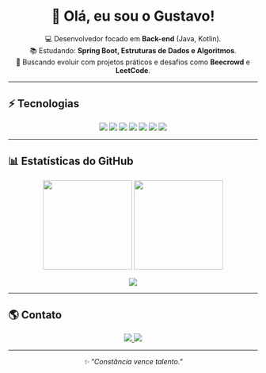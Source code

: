 <h1 align="center">👋 Olá, eu sou o Gustavo!</h1>

<p align="center">
💻 Desenvolvedor focado em <b>Back-end</b> (Java, Kotlin). <br>
📚 Estudando: <b>Spring Boot, Estruturas de Dados e Algoritmos</b>. <br>
🚀 Buscando evoluir com projetos práticos e desafios como <b>Beecrowd</b> e <b>LeetCode</b>. 
</p>

---

## ⚡ Tecnologias
<p align="center">
  <img src="https://img.shields.io/badge/Java-ED8B00?style=for-the-badge&logo=openjdk&logoColor=white"/>
  <img src="https://img.shields.io/badge/Kotlin-0095D5?style=for-the-badge&logo=kotlin&logoColor=white"/>
  <img src="https://img.shields.io/badge/Spring-6DB33F?style=for-the-badge&logo=spring&logoColor=white"/>
  <img src="https://img.shields.io/badge/SQL-4479A1?style=for-the-badge&logo=database&logoColor=white"/>
  <img src="https://img.shields.io/badge/HTML5-E34F26?style=for-the-badge&logo=html5&logoColor=white"/>
  <img src="https://img.shields.io/badge/CSS3-1572B6?style=for-the-badge&logo=css3&logoColor=white"/>
  <img src="https://img.shields.io/badge/JavaScript-F7DF1E?style=for-the-badge&logo=javascript&logoColor=black"/>
</p>

---

## 📊 Estatísticas do GitHub
<p align="center">
  <img src="https://github-readme-stats.vercel.app/api?username=Gustavoferreira019&show_icons=true&theme=radical" height="180em"/>
  <img src="https://github-readme-stats.vercel.app/api/top-langs/?username=Gustavoferreira019&layout=compact&theme=radical" height="180em"/>
</p>

<p align="center">
  <img src="https://github-readme-streak-stats.herokuapp.com/?user=Gustavoferreira019&theme=radical"/>
</p>

---

## 🌎 Contato
<p align="center">
  <a href="https://linkedin.com/in/seu-perfil">
    <img src="https://img.shields.io/badge/LinkedIn-0077B5?style=for-the-badge&logo=linkedin&logoColor=white"/>
  </a>
  <a href="mailto:seuemail@gmail.com">
    <img src="https://img.shields.io/badge/Gmail-D14836?style=for-the-badge&logo=gmail&logoColor=white"/>
  </a>
</p>

---

<p align="center"><i>✨ "Constância vence talento."</i></p>

